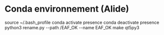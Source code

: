 # Conda environnement (Alide)
source ~/.bash_profile 
conda activate presence
conda deactivate presence
python3 rename.py --path /EAF_OK --name EAF_OK
make qt5py3
